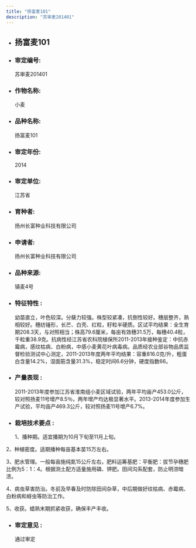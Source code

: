 ```yaml
---
title: "扬富麦101"
description: "苏审麦201401"
---
```

* ## 扬富麦101
* ###  审定编号:  
   苏审麦201401

*  ### 作物名称:  
   小麦

*   ###  品种名称: 
    扬富麦101

*   ### 审定年份: 
    2014

*   ### 审定单位:  
    江苏省

*   ### 育种者:  
    扬州长富种业科技有限公司

*   ### 申请者:  
    扬州长富种业科技有限公司

*   ### 品种来源:  
    镇麦4号

*   ### 特征特性 : 
    幼苗直立，叶色较深。分蘖力较强。株型较紧凑，抗倒性较好。穗层整齐，熟相较好。穗纺锤形，长芒、白壳、红粒，籽粒半硬质。区试平均结果：全生育期208.3天，与对照相当；株高79.6厘米，每亩有效穗31.5万，每穗40.4粒，千粒重38.9克。抗病性经江苏省农科院植保所2011-2013年接种鉴定：中抗赤霉病，感纹枯病、白粉病，中感小麦黄花叶病毒病。品质经农业部谷物品质监督检验测试中心测定，2011-2013年度两年平均结果：容重816.0克/升，粗蛋白含量14.2%，湿面筋含量31.3%，稳定时间6.6分钟，硬度指数66。

*   ### 产量表现 : 
    2011-2013年度参加江苏省淮南组小麦区域试验，两年平均亩产453.0公斤，较对照扬麦11号增产8.5％，两年增产均达极显著水平。2013-2014年度参加生产试验，平均亩产469.3公斤，较对照扬麦11号增产6.7%。

*   ### 栽培技术要点 : 
    1、播种期。适宜播期为10月下旬至11月上旬。
2、种植密度。适期播种每亩基本苗15万左右。
3、肥水管理。一般每亩施纯氮15公斤左右，肥料运筹基肥：平衡肥：拔节孕穗肥比例为5：1：4。根据测土配方适量施用磷、钾肥。田间沟系配套，防止明涝暗渍。
4、病虫草害防治。冬前及早春及时防除田间杂草，中后期做好纹枯病、赤霉病、白粉病和蚜虫等防治工作。
5、收获。蜡熟末期抓紧收获，确保丰产丰收。

*   ### 审定意见 : 
    通过审定
